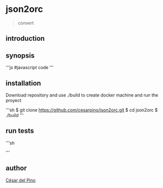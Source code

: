 # json2orc 
    
> convert
    
introduction
------------
    
synopsis
--------
    
'''js
#javascript code
'''
    
installation
------------
Download repository and use ./build to create docker machine and run the proyect
    
'''sh
$ git clone https://github.com/cesarpino/json2orc.git
$ cd json2orc
$ ./build
'''
    
run tests
-------------
    
'''sh
    
'''
    
author
-------
    
[César del Pino](https://github.com/cesarpino)
